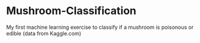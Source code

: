 # Mushroom-Classification
My first machine learning exercise to classify if a mushroom is poisonous or edible (data from Kaggle.com)
